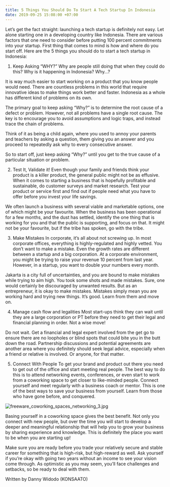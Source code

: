```yaml
---
title: 5 Things You Should Do To Start A Tech Startup In Indonesia
date: 2019-09-25 15:08:00 +07:00
---
```


Let’s get the fact straight: launching a tech startup is definitely not easy. Let alone starting one in a developing country like Indonesia. There are various factors that one need to consider before putting 100 percent commitments into your startup. First thing that comes to mind is how and where do you start off. Here are the 5 things you should do to start a tech startup in Indonesia:

1. Keep Asking “WHY?”
Why are people still doing that when they could do this? Why is it happening in Indonesia? Why…?

It is way much easier to start working on a product that you know people would need. There are countless problems in this world that require innovative ideas to make things work better and faster. Indonesia as a whole has different kind of problems on its own.

The primary goal to keep asking “Why?” is to determine the root cause of a defect or problem. However, not all problems have a single root cause. The key is to encourage you to avoid assumptions and logic traps, and instead trace the chain of problems.

Think of it as being a child again, where you used to annoy your parents and teachers by asking a question, them giving you an answer and you proceed to repeatedly ask why to every consecutive answer.

So to start off, just keep asking “Why?” until you get to the true cause of a particular situation or problem.

2. Test It, Validate it!
Even though your family and friends think your product is a killer product, the general public might not be as effusive. When it comes to starting a business that is hopefully profitable and sustainable, do customer surveys and market research. Test your product or service first and find out if people need what you have to offer before you invest your life savings.

We often launch a business with several viable and marketable options, one of which might be your favourite. When the business has been operational for a few months, and the dust has settled, identify the one thing that is working for you and that the public is supporting, and focus on that. It might not be your favourite, but if the tribe has spoken, go with the tribe.

3. Make Mistakes
In corporate, it’s all about not screwing up. In most corporate offices, everything is highly-regulated and highly vetted. You don’t want to make a mistake. Even the growth rates are different between a startup and a big corporation. At a corporate environment, you might be trying to raise your revenue 10 percent from last year. However, in a startup, you want to double your numbers every month.

Jakarta is a city full of uncertainties, and you are bound to make mistakes while trying to aim high. You took some shots and made mistakes. Sure, one would certainly be discouraged by unwanted results. But as an entrepreneur, it is okay to make mistakes. Mistakes simply mean you are working hard and trying new things. It’s good. Learn from them and move on.

4. Manage cash flow and legalities
Most start-ups think they can wait until they are a large corporation or PT before they need to get their legal and financial planning in order. Not a wise move!

Do not wait. Get a financial and legal expert involved from the get go to ensure there are no loopholes or blind spots that could bite you in the butt down the road. Partnership discussions and potential agreements are another area where you definitely should seek legal advice, especially when a friend or relative is involved. Or anyone, for that matter.

5. Connect With People
To get your brand and product out there you need to get out of the office and start meeting real people. The best way to do this is to attend networking events, conferences, or even start to work from a coworking space to get closer to like-minded people. Connect yourself and meet regularly with a business coach or mentor. This is one of the best ways to save your business from yourself. Learn from those who have gone before, and conquered.

![freeware_coworking_spaces_networking_3.jpg](/uploads/freeware_coworking_spaces_networking_3.jpg)

Basing yourself in a coworking space gives the best benefit. Not only you connect with new people, but over the time you will start to develop a deeper and meaningful relationship that will help you to grow your business by sharing experience and knowledge. This is definitely the place you want to be when you are starting up!

Make sure you are ready before you trade your relatively secure and stable career for something that is high-risk, but high-reward as well. Ask yourself if you’re okay with going two years without an income to see your vision come through. As optimistic as you may seem, you’ll face challenges and setbacks, so be ready to deal with them.

Written by Danny Widodo (KONSAATO)